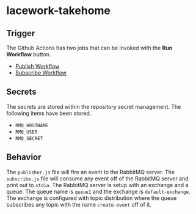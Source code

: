 # lacework-takehome

## Trigger
The Github Actions has two jobs that can be invoked with the **Run Workflow** button.

* [Publish Workflow](https://github.com/lamchakchan/lacework-takehome/actions/workflows/publish.yml)
* [Subscribe Workflow](https://github.com/lamchakchan/lacework-takehome/actions/workflows/subscribe.yml)

## Secrets
The secrets are stored within the repository secret management.  The following items have been stored.

* `RMQ_HOSTNAME`
* `RMQ_USER`
* `RMQ_SECRET`

## Behavior
The `publisher.js` file will fire an event to the RabbitMQ server.  The `subscribe.js` file will consume any event off of the RabbitMQ server and print out to `stdio`.  The RabbitMQ server is setup with an exchange and a queue.  The queue name is `queue1` and the exchange is `default-exchange`.  The exchange is configured with topic distribution where the queue subscribes any topic with the name `create-event` off of it.  
